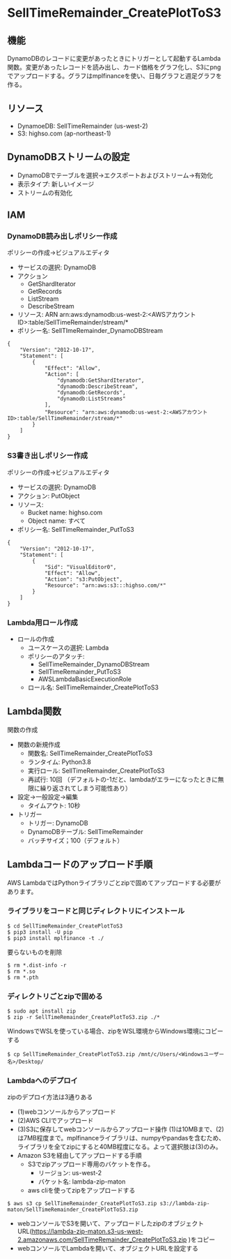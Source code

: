 # SellTimeRemainder_CreatePlotToS3
## 機能
DynamoDBのレコードに変更があったときにトリガーとして起動するLambda関数。変更があったレコードを読み出し、カード価格をグラフ化し、S3にpngでアップロードする。グラフはmplfinanceを使い、日毎グラフと週足グラフを作る。

## リソース
- DynamoeDB: SellTimeRemainder (us-west-2)
- S3: highso.com (ap-northeast-1)

## DynamoDBストリームの設定
- DynamoDBでテーブルを選択→エクスポートおよびストリーム→有効化
- 表示タイプ: 新しいイメージ
- ストリームの有効化

## IAM
### DynamoDB読み出しポリシー作成
ポリシーの作成→ビジュアルエディタ
- サービスの選択: DynamoDB
- アクション
  - GetShardIterator
  - GetRecords
  - ListStream
  - DescribeStream
- リソース: ARN arn:aws:dynamodb:us-west-2:<AWSアカウントID>:table/SellTimeRemainder/stream/*
- ポリシー名: SellTImeRemainder_DynamoDBStream
```
{
    "Version": "2012-10-17",
    "Statement": [
        {
            "Effect": "Allow",
            "Action": [
                "dynamodb:GetShardIterator",
                "dynamodb:DescribeStream",
                "dynamodb:GetRecords",
                "dynamodb:ListStreams"
            ],
            "Resource": "arn:aws:dynamodb:us-west-2:<AWSアカウントID>:table/SellTimeRemainder/stream/*"
        }
    ]
}
```
### S3書き出しポリシー作成
ポリシーの作成→ビジュアルエディタ
- サービスの選択: DynamoDB
- アクション: PutObject
- リソース:
  - Bucket name: highso.com
  - Object name: すべて
- ポリシー名: SellTimeRemainder_PutToS3
```
{
    "Version": "2012-10-17",
    "Statement": [
        {
            "Sid": "VisualEditor0",
            "Effect": "Allow",
            "Action": "s3:PutObject",
            "Resource": "arn:aws:s3:::highso.com/*"
        }
    ]
}
```
### Lambda用ロール作成
- ロールの作成
  - ユースケースの選択: Lambda
  - ポリシーのアタッチ:
    - SellTimeRemainder_DynamoDBStream
    - SellTimeRemainder_PutToS3
    - AWSLambdaBasicExecutionRole
  - ロール名: SellTimeRemainder_CreatePlotToS3

## Lambda関数
関数の作成
- 関数の新規作成
  - 関数名: SellTimeRemainder_CreatePlotToS3
  - ランタイム: Python3.8
  - 実行ロール: SellTimeRemainder_CreatePlotToS3
  - 再試行: 10回 （デフォルトの-1だと、lambdaがエラーになったときに無限に繰り返されてしまう可能性あり）
- 設定→一般設定→編集
  - タイムアウト: 10秒
- トリガー
  - トリガー: DynamoDB
  - DynamoDBテーブル: SellTimeRemainder
  - バッチサイズ；100（デフォルト）


## Lambdaコードのアップロード手順
AWS LambdaではPythonライブラリごとzipで固めてアップロードする必要があります。
### ライブラリをコードと同じディレクトリにインストール
```
$ cd SellTimeRemainder_CreatePlotToS3
$ pip3 install -U pip
$ pip3 install mplfinance -t ./
```
要らないものを削除
```
$ rm *.dist-info -r
$ rm *.so
$ rm *.pth
```
### ディレクトリごとzipで固める
```
$ sudo apt install zip
$ zip -r SellTimeRemainder_CreatePlotToS3.zip ./*
```

WindowsでWSLを使っている場合、zipをWSL環境からWindows環境にコピーする
```sh:wsl2
$ cp SellTimeRemainder_CreatePlotToS3.zip /mnt/c/Users/<Windowsユーザー名>/Desktop/
```

### Lambdaへのデプロイ
zipのデプロイ方法は3通りある
- (1)webコンソールからアップロード
- (2)AWS CLIでアップロード
- (3)S3に保存してwebコンソールからアップロード操作
(1)は10MBまで、(2)は7MB程度まで。mplfinanceライブラリは、numpyやpandasを含むため、ライブラリを全てzipにすると40MB程度になる。よって選択肢は(3)のみ。
- Amazon S3を経由してアップロードする手順
  - S3でzipアップロード専用のバケットを作る。
    - リージョン: us-west-2
    - バケット名: lambda-zip-maton
  - aws cliを使ってzipをアップロードする
```sh:wsl2
$ aws s3 cp SellTimeRemainder_CreatePlotToS3.zip s3://lambda-zip-maton/SellTimeRemainder_CreatePlotToS3.zip
```
  - webコンソールでS3を開いて、アップロードしたzipのオブジェクトURL(https://lambda-zip-maton.s3-us-west-2.amazonaws.com/SellTimeRemainder_CreatePlotToS3.zip )をコピー
  - webコンソールでLambdaを開いて、オブジェクトURLを設定する
